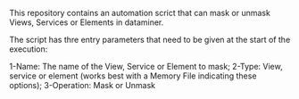 This repository contains an automation scrict that can mask or unmask Views, Services or Elements in dataminer.

The script has thre entry parameters that need to be given at the start of the execution:

  1-Name: The name of the View, Service or Element to mask;
  2-Type: View, service or element (works best with a Memory File indicating these options);
  3-Operation: Mask or Unmask
